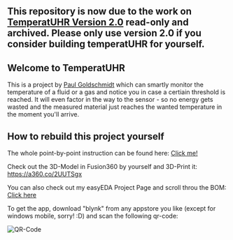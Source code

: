 **This repository is now due to the work on [TemperatUHR Version 2.0](https://github.com/PaulGoldschmidt/TemperatUHR) read-only and archived. Please only use version 2.0 if you consider building temperatUHR for yourself.**
---
## Welcome to TemperatUHR
This is a project by [Paul Goldschmidt](https://paul-goldschmidt.de/) which can smartly monitor the temperature of a fluid or a gas and notice you in case a certiain threshold is reached. It will even factor in the way to the sensor - so no energy gets wasted and the measured material just reaches the wanted temperature in the moment you'll arrive. 

## How to rebuild this project yourself 
The whole point-by-point instruction can be found here: [Click me!](https://github.com/PaulGoldschmidt/temperatUHR/blob/master/3_Documentation/instruction.md)

Check out the 3D-Model in Fusion360 by yourself and 3D-Print it: https://a360.co/2UUTSgx

You can also check out my easyEDA Project Page and scroll throu the BOM: [Click here](https://easyeda.com/manfred.weberpaul/paul-award-2020)

To get the app, download "blynk" from any appstore you like (except for windows mobile, sorry! :D) and scan the following qr-code:

![QR-Code](https://github.com/PaulGoldschmidt/temperatUHR/blob/master/3_Documentation/Software/qr-code.png)
